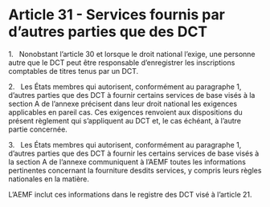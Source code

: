 # Article 31 - Services fournis par d’autres parties que des DCT


1.   Nonobstant l’article 30 et lorsque le droit national l’exige, une personne autre que le DCT peut être responsable d’enregistrer les inscriptions comptables de titres tenus par un DCT.

2.   Les États membres qui autorisent, conformément au paragraphe 1, d’autres parties que des DCT à fournir certains services de base visés à la section A de l’annexe précisent dans leur droit national les exigences applicables en pareil cas. Ces exigences renvoient aux dispositions du présent règlement qui s’appliquent au DCT et, le cas échéant, à l’autre partie concernée.

3.   Les États membres qui autorisent, conformément au paragraphe 1, d’autres parties que des DCT à fournir les certains services de base visés à la section A de l’annexe communiquent à l’AEMF toutes les informations pertinentes concernant la fourniture desdits services, y compris leurs règles nationales en la matière.

L’AEMF inclut ces informations dans le registre des DCT visé à l’article 21.
